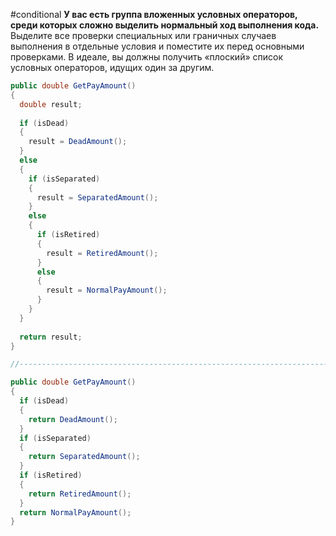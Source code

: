 #conditional
**У вас есть группа вложенных условных операторов, среди которых сложно выделить нормальный ход выполнения кода.**
Выделите все проверки специальных или граничных случаев выполнения в отдельные условия и поместите их перед основными проверками. В идеале, вы должны получить «плоский» список условных операторов, идущих один за другим.

```cs
public double GetPayAmount()
{
  double result;
  
  if (isDead)
  {
    result = DeadAmount();
  }
  else 
  {
    if (isSeparated)
    {
      result = SeparatedAmount();
    }
    else 
    {
      if (isRetired)
      {
        result = RetiredAmount();
      }
      else
      {
        result = NormalPayAmount();
      }
    }
  }
  
  return result;
}

//------------------------------------------------------------------------

public double GetPayAmount() 
{
  if (isDead)
  {
    return DeadAmount();
  }
  if (isSeparated)
  {
    return SeparatedAmount();
  }
  if (isRetired)
  {
    return RetiredAmount();
  }
  return NormalPayAmount();
}
```